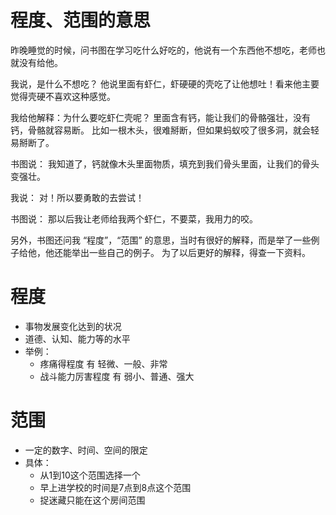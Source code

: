 <!---
markmeta_author: wongoo
markmeta_date: 2019-10-11
markmeta_title: 程度、范围的意思
markmeta_categories: 记录
markmeta_tags: 书图,成长
-->

# 程度、范围的意思

昨晚睡觉的时候，问书图在学习吃什么好吃的，他说有一个东西他不想吃，老师也就没有给他。

我说，是什么不想吃？ 他说里面有虾仁，虾硬硬的壳吃了让他想吐！看来他主要觉得壳硬不喜欢这种感觉。

我给他解释：为什么要吃虾仁壳呢？ 里面含有钙，能让我们的骨骼强壮，没有钙，骨骼就容易断。
比如一根木头，很难掰断，但如果蚂蚁咬了很多洞，就会轻易掰断了。

书图说： 我知道了，钙就像木头里面物质，填充到我们骨头里面，让我们的骨头变强壮。

我说： 对！所以要勇敢的去尝试！

书图说： 那以后我让老师给我两个虾仁，不要菜，我用力的咬。


另外，书图还问我 “程度”，“范围” 的意思，当时有很好的解释，而是举了一些例子给他，他还能举出一些自己的例子。
为了以后更好的解释，得查一下资料。


# 程度
- 事物发展变化达到的状况
- 道德、认知、能力等的水平
- 举例：
	- 疼痛得程度 有 轻微、一般、非常
	- 战斗能力厉害程度 有 弱小、普通、强大


# 范围
- 一定的数字、时间、空间的限定
- 具体：
	- 从1到10这个范围选择一个
	- 早上进学校的时间是7点到8点这个范围
	- 捉迷藏只能在这个房间范围
	
